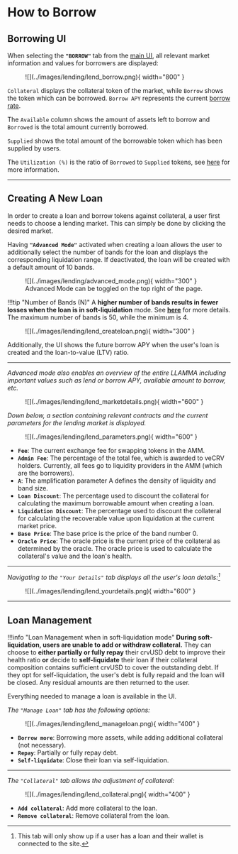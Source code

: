 <h1>How to Borrow</h1>

## **Borrowing UI**

When selecting the **`"BORROW"`** tab from the [main UI](https://lend.curve.fi/#/ethereum/markets), all relevant market information and values for borrowers are displayed:

<figure markdown="span">
  ![](../images/lending/lend_borrow.png){ width="800" }
  <figcaption></figcaption>
</figure>

`Collateral` displays the collateral token of the market, while `Borrow` shows the token which can be borrowed. `Borrow APY` represents the current [borrow rate](./about.md#borrow-rate).

The `Available` column shows the amount of assets left to borrow and `Borrowed` is the total amount currently borrowed.

`Supplied` shows the total amount of the borrowable token which has been supplied by users.

The `Utilization (%)` is the ratio of `Borrowed` to `Supplied` tokens, see [here](./about.md#utilization-lend-apy-and-borrow-apy) for more information.


---

## **Creating A New Loan**

In order to create a loan and borrow tokens against collateral, a user first needs to choose a lending market. This can simply be done by clicking the desired market.

Having **`"Advanced Mode"`** activated when creating a loan allows the user to additionally select the number of bands for the loan and displays the corresponding liquidation range. If deactivated, the loan will be created with a default amount of 10 bands.

<figure markdown="span">
  ![](../images/lending/advanced_mode.png){ width="300" }
  <figcaption>Advanced Mode can be toggled on the top right of the page.</figcaption>
</figure>

!!!tip "Number of Bands (N)"
    A **higher number of bands results in fewer losses when the loan is in soft-liquidation** mode. See [**here**](./understanding-lending.md#bands-n) for more details. The maximum number of bands is 50, while the minimum is 4.

<figure markdown="span">
  ![](../images/lending/lend_createloan.png){ width="300" }
  <figcaption></figcaption>
</figure>

Additionally, the UI shows the future borrow APY when the user's loan is created and the loan-to-value (LTV) ratio.


---


*Advanced mode also enables an overview of the entire LLAMMA including important values such as lend or borrow APY, available amount to borrow, etc.*

<figure markdown="span">
  ![](../images/lending/lend_marketdetails.png){ width="600" }
  <figcaption></figcaption>
</figure>

*Down below, a section containing relevant contracts and the current parameters for the lending market is displayed.*

<figure markdown="span">
  ![](../images/lending/lend_parameters.png){ width="600" }
  <figcaption></figcaption>
</figure>

- **`Fee`**: The current exchange fee for swapping tokens in the AMM.
- **`Admin Fee`**: The percentage of the total fee, which is awarded to veCRV holders. Currently, all fees go to liquidity providers in the AMM (which are the borrowers).
- **`A`**: The amplification parameter A defines the density of liquidity and band size.
- **`Loan Discount`**: The percentage used to discount the collateral for calculating the maximum borrowable amount when creating a loan.
- **`Liquidation Discount`**: The percentage used to discount the collateral for calculating the recoverable value upon liquidation at the current market price.
- **`Base Price`**: The base price is the price of the band number 0.
- **`Oracle Price`**: The oracle price is the current price of the collateral as determined by the oracle. The oracle price is used to calculate the collateral's value and the loan's health.

---

*Navigating to the `"Your Details"` tab displays all the user's loan details:[^1]*

[^1]: This tab will only show up if a user has a loan and their wallet is connected to the site.
 

<figure markdown="span">
  ![](../images/lending/lend_yourdetails.png){ width="600" }
  <figcaption></figcaption>
</figure>


---


## **Loan Management**

!!!info "Loan Management when in soft-liquidation mode"
    **During soft-liquidation, users are unable to add or withdraw collateral.** They can choose to **either partially or fully repay** their crvUSD debt to improve their health ratio **or** decide to **self-liquidate** their loan if their collateral composition contains sufficient crvUSD to cover the outstanding debt. If they opt for self-liquidation, the user's debt is fully repaid and the loan will be closed. Any residual amounts are then returned to the user.

Everything needed to manage a loan is available in the UI.

*The `"Manage Loan"` tab has the following options:*

<figure markdown="span">
  ![](../images/lending/lend_manageloan.png){ width="400" }
  <figcaption></figcaption>
</figure>

- **`Borrow more`**: Borrowing more assets, while adding additional collateral (not necessary).
- **`Repay`**: Partially or fully repay debt.
- **`Self-liquidate`**: Close their loan via self-liquidation.


---

*The `"Collateral"` tab allows the adjustment of collateral:*

<figure markdown="span">
  ![](../images/lending/lend_collateral.png){ width="400" }
  <figcaption></figcaption>
</figure>

- **`Add collateral`**: Add more collateral to the loan.
- **`Remove collateral`**: Remove collateral from the loan.
